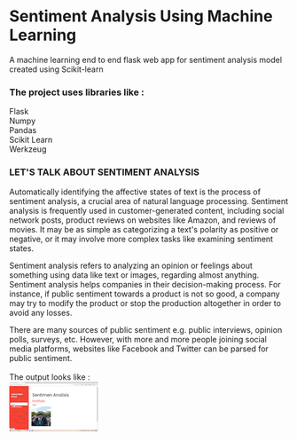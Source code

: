 # Sentiment Analysis Using Machine Learning
A machine learning end to end flask web app for sentiment analysis model created using Scikit-learn <br />

### The project uses libraries like :
Flask <br />
Numpy <br />
Pandas <br />
Scikit Learn <br />
Werkzeug <br />

### LET'S TALK ABOUT SENTIMENT ANALYSIS <br />
Automatically identifying the affective states of text is the process of sentiment analysis, a crucial area of natural language processing. Sentiment analysis is frequently used in customer-generated content, including social network posts, product reviews on websites like Amazon, and reviews of movies. It may be as simple as categorizing a text's polarity as positive or negative, or it may involve more complex tasks like examining sentiment states. <br />

Sentiment analysis refers to analyzing an opinion or feelings about something using data like text or images, regarding almost anything. Sentiment analysis helps companies in their decision-making process. For instance, if public sentiment towards a product is not so good, a company may try to modify the product or stop the production altogether in order to avoid any losses. <br />

There are many sources of public sentiment e.g. public interviews, opinion polls, surveys, etc. However, with more and more people joining social media platforms, websites like Facebook and Twitter can be parsed for public sentiment. <br />
<br />
The output looks like : <br />
![](/Sentiment%20Analyst/Demo.gif)
